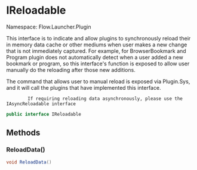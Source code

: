 # IReloadable

Namespace: Flow.Launcher.Plugin

This interface is to indicate and allow plugins to synchronously reload their
 in memory data cache or other mediums when user makes a new change
 that is not immediately captured. For example, for BrowserBookmark and Program
 plugin does not automatically detect when a user added a new bookmark or program,
 so this interface's function is exposed to allow user manually do the reloading after 
 those new additions.
 
 The command that allows user to manual reload is exposed via Plugin.Sys, and
 it will call the plugins that have implemented this interface.
 
 
            If requiring reloading data asynchronously, please use the IAsyncReloadable interface

```csharp
public interface IReloadable
```

## Methods

### **ReloadData()**



```csharp
void ReloadData()
```

